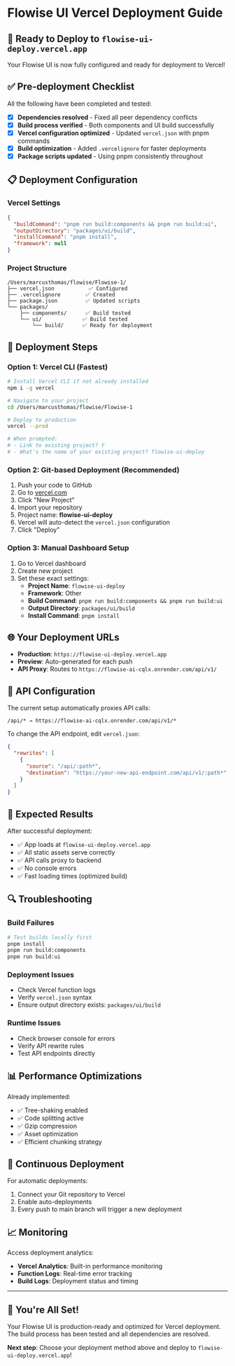 # Flowise UI Vercel Deployment Guide

## 🚀 Ready to Deploy to `flowise-ui-deploy.vercel.app`

Your Flowise UI is now fully configured and ready for deployment to Vercel!

## ✅ Pre-deployment Checklist

All the following have been completed and tested:

- [x] **Dependencies resolved** - Fixed all peer dependency conflicts
- [x] **Build process verified** - Both components and UI build successfully
- [x] **Vercel configuration optimized** - Updated `vercel.json` with pnpm commands
- [x] **Build optimization** - Added `.vercelignore` for faster deployments
- [x] **Package scripts updated** - Using pnpm consistently throughout

## 📋 Deployment Configuration

### Vercel Settings
```json
{
  "buildCommand": "pnpm run build:components && pnpm run build:ui",
  "outputDirectory": "packages/ui/build",
  "installCommand": "pnpm install",
  "framework": null
}
```

### Project Structure
```
/Users/marcusthomas/flowise/Flowise-1/
├── vercel.json           ✅ Configured
├── .vercelignore        ✅ Created
├── package.json         ✅ Updated scripts
└── packages/
    ├── components/      ✅ Build tested
    └── ui/             ✅ Build tested
        └── build/      ✅ Ready for deployment
```

## 🚀 Deployment Steps

### Option 1: Vercel CLI (Fastest)
```bash
# Install Vercel CLI if not already installed
npm i -g vercel

# Navigate to your project
cd /Users/marcusthomas/flowise/Flowise-1

# Deploy to production
vercel --prod

# When prompted:
# - Link to existing project? Y
# - What's the name of your existing project? flowise-ui-deploy
```

### Option 2: Git-based Deployment (Recommended)
1. Push your code to GitHub
2. Go to [vercel.com](https://vercel.com)
3. Click "New Project"
4. Import your repository
5. Project name: **flowise-ui-deploy**
6. Vercel will auto-detect the `vercel.json` configuration
7. Click "Deploy"

### Option 3: Manual Dashboard Setup
1. Go to Vercel dashboard
2. Create new project
3. Set these exact settings:
   - **Project Name**: `flowise-ui-deploy`
   - **Framework**: Other
   - **Build Command**: `pnpm run build:components && pnpm run build:ui`
   - **Output Directory**: `packages/ui/build`
   - **Install Command**: `pnpm install`

## 🌐 Your Deployment URLs

- **Production**: `https://flowise-ui-deploy.vercel.app`
- **Preview**: Auto-generated for each push
- **API Proxy**: Routes to `https://flowise-ai-cqlx.onrender.com/api/v1/`

## 🔧 API Configuration

The current setup automatically proxies API calls:
```
/api/* → https://flowise-ai-cqlx.onrender.com/api/v1/*
```

To change the API endpoint, edit `vercel.json`:
```json
{
  "rewrites": [
    {
      "source": "/api/:path*",
      "destination": "https://your-new-api-endpoint.com/api/v1/:path*"
    }
  ]
}
```

## 🎯 Expected Results

After successful deployment:
- ✅ App loads at `flowise-ui-deploy.vercel.app`
- ✅ All static assets serve correctly
- ✅ API calls proxy to backend
- ✅ No console errors
- ✅ Fast loading times (optimized build)

## 🔍 Troubleshooting

### Build Failures
```bash
# Test builds locally first
pnpm install
pnpm run build:components
pnpm run build:ui
```

### Deployment Issues
- Check Vercel function logs
- Verify `vercel.json` syntax
- Ensure output directory exists: `packages/ui/build`

### Runtime Issues
- Check browser console for errors
- Verify API rewrite rules
- Test API endpoints directly

## 📊 Performance Optimizations

Already implemented:
- ✅ Tree-shaking enabled
- ✅ Code splitting active  
- ✅ Gzip compression
- ✅ Asset optimization
- ✅ Efficient chunking strategy

## 🔄 Continuous Deployment

For automatic deployments:
1. Connect your Git repository to Vercel
2. Enable auto-deployments
3. Every push to main branch will trigger a new deployment

## 📈 Monitoring

Access deployment analytics:
- **Vercel Analytics**: Built-in performance monitoring
- **Function Logs**: Real-time error tracking
- **Build Logs**: Deployment status and timing

---

## 🎉 You're All Set!

Your Flowise UI is production-ready and optimized for Vercel deployment. The build process has been tested and all dependencies are resolved.

**Next step**: Choose your deployment method above and deploy to `flowise-ui-deploy.vercel.app`!
